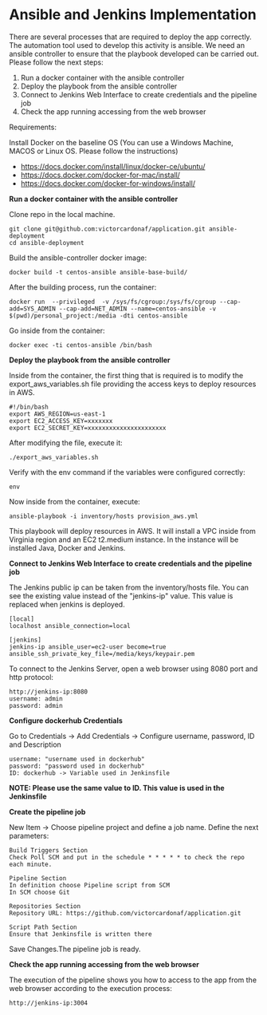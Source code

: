 
# Ansible and Jenkins Implementation

There are several processes that are required to deploy the app correctly. The automation tool used to develop this activity is ansible. We need an ansible controller to ensure that the playbook developed can be carried out. Please follow the next steps:

1. Run a docker container with the ansible controller
2. Deploy the playbook from the ansible controller
3. Connect to Jenkins Web Interface to create credentials and the pipeline job
4. Check the app running accessing from the web browser

Requirements:

Install Docker on the baseline OS (You can use a Windows Machine, MACOS or Linux OS. Please follow the instructions)
- https://docs.docker.com/install/linux/docker-ce/ubuntu/
- https://docs.docker.com/docker-for-mac/install/
- https://docs.docker.com/docker-for-windows/install/

**Run a docker container with the ansible controller**

Clone repo in the local machine.
```
git clone git@github.com:victorcardonaf/application.git ansible-deployment
cd ansible-deployment
```
Build the ansible-controller docker image:
```
docker build -t centos-ansible ansible-base-build/
```
After the building process, run the container:
```
docker run  --privileged  -v /sys/fs/cgroup:/sys/fs/cgroup --cap-add=SYS_ADMIN --cap-add=NET_ADMIN --name=centos-ansible -v $(pwd)/personal_project:/media -dti centos-ansible
```
Go inside from the container:
```
docker exec -ti centos-ansible /bin/bash
```

**Deploy the playbook from the ansible controller**

Inside from the container, the first thing that is required is to modify the export_aws_variables.sh file providing the access keys to deploy resources in AWS.
```
#!/bin/bash
export AWS_REGION=us-east-1
export EC2_ACCESS_KEY=xxxxxxx
export EC2_SECRET_KEY=xxxxxxxxxxxxxxxxxxxxxx
```

After modifying the file, execute it:
``` 
./export_aws_variables.sh
```
Verify with the env command if the variables were configured correctly:
```
env
```
Now inside from the container, execute:
```
ansible-playbook -i inventory/hosts provision_aws.yml
```

This playbook will deploy resources in AWS. It will install a VPC inside from Virginia region and an EC2 t2.medium instance. In the instance will be installed Java, Docker and Jenkins. 


**Connect to Jenkins Web Interface to create credentials and the pipeline job**

The Jenkins public ip can be taken from the inventory/hosts file. You can see the existing value instead of the "jenkins-ip" value. This value is replaced when jenkins is deployed. 
```
[local]
localhost ansible_connection=local

[jenkins]
jenkins-ip ansible_user=ec2-user become=true ansible_ssh_private_key_file=/media/keys/keypair.pem
```
To connect to the Jenkins Server, open a web browser using 8080 port and http protocol:
```
http://jenkins-ip:8080
username: admin
password: admin
```

**Configure dockerhub Credentials**

Go to Credentials -> Add Credentials -> Configure username, password, ID and Description
```
username: "username used in dockerhub"
password: "password used in dockerhub"
ID: dockerhub -> Variable used in Jenkinsfile
```
**NOTE: Please use the same value to ID. This value is used in the Jenkinsfile**


**Create the pipeline job**

New Item -> Choose pipeline project and define a job name. Define the next parameters:

```
Build Triggers Section
Check Poll SCM and put in the schedule * * * * * to check the repo each minute.
```

```
Pipeline Section
In definition choose Pipeline script from SCM
In SCM choose Git
```

```
Repositories Section
Repository URL: https://github.com/victorcardonaf/application.git
```

```
Script Path Section
Ensure that Jenkinsfile is written there
```

Save Changes.The pipeline job is ready.

**Check the app running accessing from the web browser**

The execution of the pipeline shows you how to access to the app from the web browser according to the execution process:
```
http://jenkins-ip:3004
```


